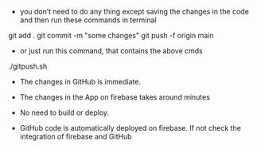 - you don’t need to do any thing except saving the changes in the code and then run these commands in terminal

git add .
git commit -m "some changes"
git push -f origin main

- or just run this command, that contains the above cmds

./gitpush.sh


- The changes in GitHub is immediate.

- The changes in the App on firebase takes around minutes 

- No need to build or deploy.

- GitHub code is automatically deployed on firebase. If not check the integration of firebase and GitHub